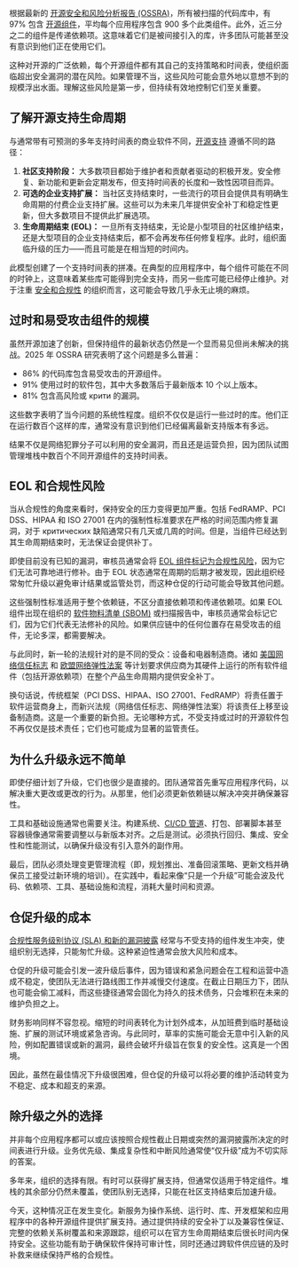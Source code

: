 根据最新的 [开源安全和风险分析报告 (OSSRA)](https://www.resilientcyber.io/p/the-2025-open-source-security-landscape)，所有被扫描的代码库中，有 97% 包含 [开源组件](https://thenewstack.io/open-source/)，平均每个应用程序包含 900 多个此类组件。此外，近三分之二的组件是传递依赖项。这意味着它们是被间接引入的库，许多团队可能甚至没有意识到他们正在使用它们。

这种对开源的广泛依赖，每个开源组件都有其自己的支持策略和时间表，使组织面临超出安全漏洞的潜在风险。如果管理不当，这些风险可能会意外地以意想不到的规模浮出水面。理解这些风险是第一步，但持续有效地控制它们至关重要。

## **了解开源支持生命周期**

与通常带有可预测的多年支持时间表的商业软件不同，[开源支持](https://tuxcare.com/blog/open-source-security/) 遵循不同的路径：

1. **社区支持阶段：** 大多数项目都始于维护者和贡献者驱动的积极开发。安全修复、新功能和更新会定期发布，但支持时间表的长度和一致性因项目而异。
2. **可选的企业支持扩展：** 当社区支持结束时，一些流行的项目会提供具有明确生命周期的付费企业支持扩展。这些可以为未来几年提供安全补丁和稳定性更新，但大多数项目不提供此扩展选项。
3. **生命周期结束 (EOL)：** 一旦所有支持结束，无论是小型项目的社区维护结束，还是大型项目的企业支持结束后，都不会再发布任何修复程序。此时，组织面临升级的压力——而且可能是在相当短的时间内。

此模型创建了一个支持时间表的拼凑。在典型的应用程序中，每个组件可能在不同的时钟上，这意味着某些库可能得到完全支持，而另一些库可能已经停止维护。对于注重 [安全和合规性](https://thenewstack.io/security/) 的组织而言，这可能会导致几乎永无止境的麻烦。

## **过时和易受攻击组件的规模**

虽然开源加速了创新，但保持组件的最新状态仍然是一个显而易见但尚未解决的挑战。2025 年 OSSRA 研究表明了这个问题是多么普遍：

* 86% 的代码库包含易受攻击的开源组件。
* 91% 使用过时的软件包，其中大多数落后于最新版本 10 个以上版本。
* 81% 包含高风险或 крити 的漏洞。

这些数字表明了当今问题的系统性程度。组织不仅仅是运行一些过时的库。他们正在运行数百个这样的库，通常没有意识到他们已经偏离最新支持版本有多远。

结果不仅是网络犯罪分子可以利用的安全漏洞，而且还是运营负担，因为团队试图管理堆栈中数百个不同开源组件的支持时间表。

## **EOL 和合规性风险**

当从合规性的角度来看时，保持安全的压力变得更加严重。包括 FedRAMP、PCI DSS、HIPAA 和 ISO 27001 在内的强制性标准要求在严格的时间范围内修复漏洞，对于 критических 缺陷通常只有几天或几周的时间。但是，当组件已经达到其生命周期结束时，无法保证会提供补丁。

即使目前没有已知的漏洞，审核员通常会将 [EOL 组件标记为合规性风险](https://tuxcare.com/blog/end-of-life-vs-end-of-support/)，因为它们无法可靠地进行修补。由于 EOL 状态通常在周期的后期才被发现，因此组织经常匆忙升级以避免审计结果或监管处罚，而这种仓促的行动可能会导致其他问题。

这些强制性标准适用于整个依赖链，不区分直接依赖项和传递依赖项。如果 EOL 组件出现在组织的 [软件物料清单 (SBOM)](https://thenewstack.io/how-to-create-a-software-bill-of-materials/) 或扫描报告中，审核员通常会标记它们，因为它们代表无法修补的风险。如果供应链中的任何位置存在易受攻击的组件，无论多深，都需要解决。

与此同时，新一轮的法规针对的是不同的受众：设备和电器制造商。诸如 [美国网络信任标志](https://www.fcc.gov/CyberTrustMark) 和 [欧盟网络弹性法案](https://thenewstack.io/what-the-eus-cyber-resilience-act-cra-means-for-open-source/) 等计划要求供应商为其硬件上运行的所有软件组件（包括开源依赖项）在整个产品生命周期内提供安全补丁。

换句话说，传统框架（PCI DSS、HIPAA、ISO 27001、FedRAMP）将责任置于软件运营商身上，而新兴法规（网络信任标志、网络弹性法案）将该责任上移至设备制造商。这是一个重要的新负担。无论哪种方式，不受支持或过时的开源软件包不再仅仅是技术责任；它们也可能成为显著的监管责任。

## **为什么升级永远不简单**

即使仔细计划了升级，它们也很少是直接的。团队通常首先重写应用程序代码，以解决重大更改或更改的行为。从那里，他们必须更新依赖链以解决冲突并确保兼容性。

工具和基础设施通常也需要关注。构建系统、[CI/CD 管道](https://thenewstack.io/introduction-to-ci-cd/)、打包、部署脚本甚至容器镜像通常需要调整以与新版本对齐。之后是测试。必须执行回归、集成、安全性和性能测试，以确保升级没有引入意外的副作用。

最后，团队必须处理变更管理流程（即，规划推出、准备回滚策略、更新文档并确保员工接受过新环境的培训）。在实践中，看起来像“只是一个升级”可能会波及代码、依赖项、工具、基础设施和流程，消耗大量时间和资源。

## **仓促升级的成本**

[合规性服务级别协议 (SLA) 和新的漏洞披露](https://tuxcare.com/blog/end-of-life-software/) 经常与不受支持的组件发生冲突，使组织别无选择，只能匆忙升级。这种紧迫性通常会放大风险和成本。

仓促的升级可能会引发一波升级后事件，因为错误和紧急问题会在工程和运营中造成不稳定，使团队无法进行路线图工作并减慢交付速度。在截止日期压力下，团队也可能会偷工减料，而这些捷径通常会固化为持久的技术债务，只会堆积在未来的维护负担之上。

财务影响同样不容忽视。缩短的时间表转化为计划外成本，从加班费到临时基础设施、扩展的测试环境或紧急咨询。与此同时，草率的实施可能会无意中引入新的风险，例如配置错误或新的漏洞，最终会破坏升级旨在恢复的安全性。这真是一个困境。

因此，虽然在最佳情况下升级很困难，但仓促的升级可以将必要的维护活动转变为不稳定、成本和超支的来源。

## **除升级之外的选择**

并非每个应用程序都可以或应该按照合规性截止日期或突然的漏洞披露所决定的时间表进行升级。业务优先级、集成复杂性和中断风险通常使“仅升级”成为不切实际的答案。

多年来，组织的选择有限。有时可以获得扩展支持，但通常仅适用于特定组件。堆栈的其余部分仍然未覆盖，使团队别无选择，只能在社区支持结束后加速升级。

今天，这种情况正在发生变化。新服务为操作系统、运行时、库、开发框架和应用程序中的各种开源组件提供扩展支持。通过提供持续的安全补丁以及兼容性保证、完整的依赖关系树覆盖和来源跟踪，组织可以在官方生命周期结束后很长时间内保持安全。这些功能有助于确保软件保持可审计性，同时还通过跨软件供应链的及时补救来继续保持严格的合规性。